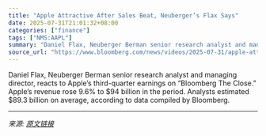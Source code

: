```yaml
---
title: "Apple Attractive After Sales Beat, Neuberger’s Flax Says"
date: 2025-07-31T21:01:32+08:00
categories: ["finance"]
tags: ["NMS:AAPL"]
summary: "Daniel Flax, Neuberger Berman senior research analyst and managing director, reacts to Apple’s third-quarter earnings on “Bloomberg The Close.” Apple’s revenue rose 9.6% to $94 billion in the period. "
source_url: "https://www.bloomberg.com/news/videos/2025-07-31/apple-attractive-after-sales-beat-neuberger-s-flax-says-video"
---
```


Daniel Flax, Neuberger Berman senior research analyst and managing director, reacts to Apple’s third-quarter earnings on “Bloomberg The Close.” Apple’s revenue rose 9.6% to $94 billion in the period. Analysts estimated $89.3 billion on average, according to data compiled by Bloomberg.

---

*来源: [原文链接](https://www.bloomberg.com/news/videos/2025-07-31/apple-attractive-after-sales-beat-neuberger-s-flax-says-video)*
